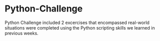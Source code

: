 # Python-Challenge

Python Challenge included 2 excercises that encompassed real-world situations were completed using the Python scripting skills
we learned in previous weeks.

